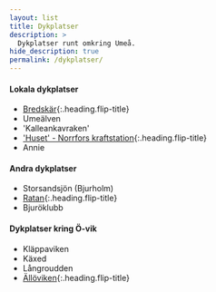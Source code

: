 ```yaml
---
layout: list
title: Dykplatser
description: >
  Dykplatser runt omkring Umeå.
hide_description: true
permalink: /dykplatser/
---
```


#### Lokala dykplatser

* [Bredskär](bredskar){:.heading.flip-title}
* Umeälven
* 'Kalleankavraken'
* ['Huset' - Norrfors kraftstation](huset){:.heading.flip-title}
* Annie

#### Andra dykplatser

* Storsandsjön (Bjurholm)
* [Ratan](ratan){:.heading.flip-title}
* Bjuröklubb

#### Dykplatser kring Ö-vik

* Kläppaviken
* Käxed
* Långroudden
* [Ällöviken](alloviken){:.heading.flip-title}
